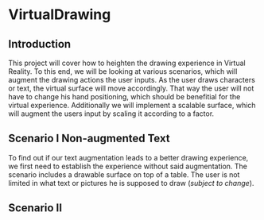 # VirtualDrawing

## Introduction
This project will cover how to heighten the drawing experience in Virtual Reality. To this end, we will be looking at various scenarios, which will augment the drawing actions the user inputs. As the user draws characters or text, the virtual surface will move accordingly. That way the user will not have to change his hand positioning, which should be benefitial for the virtual experience. Additionally we will implement a scalable surface, which will augment the users input by scaling it according to a factor. 

## Scenario I Non-augmented Text
To find out if our text augmentation leads to a better drawing experience, we first need to establish the experience without said augmentation. The scenario includes a drawable surface on top of a table. The user is not limited in what text or pictures he is supposed to draw (*subject to change*).

## Scenario II 

